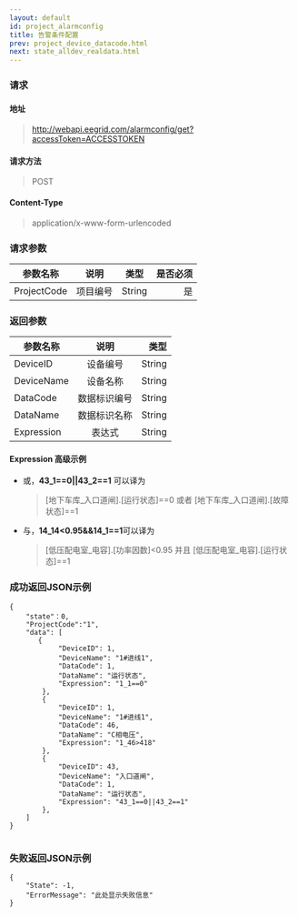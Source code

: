 ```yaml
---
layout: default
id: project_alarmconfig
title: 告警条件配置
prev: project_device_datacode.html
next: state_alldev_realdata.html
---
```


### 请求
#### 地址
> http://webapi.eegrid.com/alarmconfig/get?accessToken=ACCESSTOKEN

#### 请求方法
> POST

#### Content-Type
> application/x-www-form-urlencoded

### 请求参数
| 参数名称        | 说明           | 类型  |   是否必须  |
| ------------- |:-------------:|:------:|-----:|
| ProjectCode   | 项目编号 | String |  是   |

### 返回参数
| 参数名称        | 说明           | 类型  |
| ------------- |:-------------:| -----:|
| DeviceID      | 设备编号 | String |
| DeviceName    | 设备名称      | String |
| DataCode      | 数据标识编号     | String |
| DataName      | 数据标识名称      | String |
| Expression      | 表达式      | String |

#### Expression 高级示例
* 或，**43_1==0||43_2==1** 可以译为 
  > [地下车库_入口道闸].[运行状态]==0 或者 [地下车库_入口道闸].[故障状态]==1
* 与，**14_14<0.95&&14_1==1**可以译为
  > [低压配电室_电容].[功率因数]<0.95 并且 [低压配电室_电容].[运行状态]==1


### 成功返回JSON示例
```
{
    "state"：0,
    "ProjectCode":"1",
    "data": [
       {
            "DeviceID": 1,
            "DeviceName": "1#进线1",
            "DataCode": 1,
            "DataName": "运行状态",
            "Expression": "1_1==0"
        },
        {
            "DeviceID": 1,
            "DeviceName": "1#进线1",
            "DataCode": 46,
            "DataName": "C相电压",
            "Expression": "1_46>418"
        },
        {
            "DeviceID": 43,
            "DeviceName": "入口道闸",
            "DataCode": 1,
            "DataName": "运行状态",
            "Expression": "43_1==0||43_2==1"
        },
    ]
}


```

### 失败返回JSON示例 
```
{
    "State": -1,
    "ErrorMessage": "此处显示失败信息"
}
```

